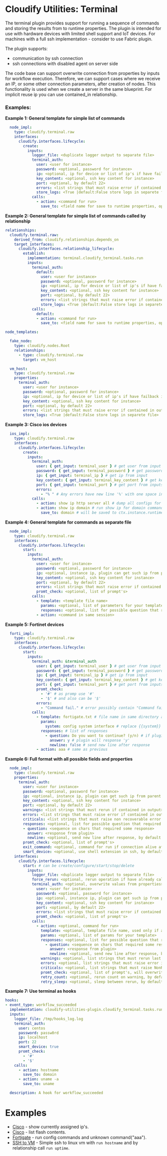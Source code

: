 # Cloudify Utilities: Terminal

The terminal plugin provides support for running a sequence of commands and
storing the results from to runtime properties.  The plugin is intended for use
with hardware devices with limited shell support and IoT devices. For machines
with a full ssh implementation - consider to use Fabric plugin.

The plugin supports:

  * communication by ssh connection
  * ssh connections with disabled agent on server side

The code base can support overwrite connection from properties by inputs for
workflow execution. Therefore, we can support cases where we receive an IP,
or some other connection parameters, after creation of nodes. This functionality
is used when we create a server in the same blueprint. For implicit reuse
ip you can use contained_in relationship.


### Examples:

**Example 1: General template for simple list of commands**

```yaml
  node_impl:
    type: cloudify.terminal.raw
    interfaces:
      cloudify.interfaces.lifecycle:
        create:
          inputs:
            logger_file: <duplicate logger output to separate file>
            terminal_auth:
              user: <user for instance>
              password: <optional, password for instance>
              ip: <optional, ip for device or list of ip's if have failback ip's>
              key_content: <optional, ssh key content for instance>
              port: <optional, by default 22>
              errors: <list strings that must raise error if contained in output>
              store_logs: <True |default:False store logs in separete file>
            calls:
              - action: <command for run>
                save_to: <field name for save to runtime properties, optional>
```

**Example 2: General template for simple list of commands called by relationship**

```yaml
relationships:
  cloudify.terminal.raw:
    derived_from: cloudify.relationships.depends_on
    target_interfaces:
      cloudify.interfaces.relationship_lifecycle:
        establish:
          implementation: terminal.cloudify_terminal.tasks.run
          inputs:
            terminal_auth:
              default:
                user: <user for instance>
                password: <optional, password for instance>
                ip: <optional, ip for device or list of ip's if have failback ip's>
                key_content: <optional, ssh key content for instance>
                port: <optional, by default 22>
                errors: <list strings that must raise error if contained in output>
                store_logs: <True |default:False store logs in separete file>
            calls:
              default:
              - action: <command for run>
                save_to: <field name for save to runtime properties, optional>

node_templates:

  fake_node:
    type: cloudify.nodes.Root
    relationships:
      - type: cloudify.terminal.raw
        target: vm_host

  vm_host:
    type: cloudify.terminal.raw
    properties:
      terminal_auth:
        user: <user for instance>
        password: <optional, password for instance>
        ip: <optional, ip for device or list of ip's if have failback ip's>
        key_content: <optional, ssh key content for instance>
        port: <optional, by default 22>
        errors: <list strings that must raise error if contained in output>
        store_logs: <True |default:False store logs in separete file>
```

**Example 3: Cisco ios devices**

```yaml
  ios_impl:
    type: cloudify.terminal.raw
    interfaces:
      cloudify.interfaces.lifecycle:
        create:
          inputs:
            terminal_auth:
              user: { get_input: terminal_user } # get user from input
              password: { get_input: terminal_password } # get password from input
              ip: { get_input: terminal_ip } # get ip from input
              key_content: { get_input: terminal_key_content } # get key from input
              port: { get_input: terminal_port } # get port from inputs
              errors:
                - "% " # Any errors have new line '%' with one space in line
            calls:
              - action: show ip http server all # dump all configs for http server
              - action: show ip domain # run show ip for domain command
                save_to: domain # will be saved to ctx.instance.runtime_properties['domain']
```

**Example 4: General template for commands as separate file**

```yaml
  node_impl:
    type: cloudify.terminal.raw
    interfaces:
      cloudify.interfaces.lifecycle:
        start:
          inputs:
            terminal_auth:
              user: <user for instance>
              password: <optional, password for instance>
              ip: <optional, instance ip, plugin can get such ip from parent node>
              key_content: <optional, ssh key content for instance>
              port: <optional, by default 22>
              errors: <list strings that must raise error if contained in output>
              promt_check: <optional, list of prompt's>
            calls:
              - template: <template file name>
                params: <optional, list of parameters for your template>
                responses: <optional, list for possible question that required action from user with answers>
              - action: <command in same session>
```

**Example 5: Fortinet devices**

```yaml
  forti_impl:
    type: cloudify.terminal.raw
    interfaces:
      cloudify.interfaces.lifecycle:
        start:
          inputs:
            terminal_auth: &terminal_auth
              user: { get_input: terminal_user } # get user from input
              password: { get_input: terminal_password } # get password from input
              ip: { get_input: terminal_ip } # get ip from input
              key_content: { get_input: terminal_key_content } # get key from input
              port: { get_input: terminal_port } # get port from inputs
              promt_check:
                - '#' # as promp use '#'
                - '$' # and also can be '$'
              errors:
                - "Command fail." # error possibly contain "Command fail."
            calls:
              - template: fortigate.txt # file name in same directory as blueprint
                params:
                  system: config system interface # replace {{system}} to 'config system interface'
                responses: # list of responses
                  - question: Do you want to continue? (y/n) # if plugin see 'Do you want to continue? (y/n)'
                    answer: y # plugin will response 'y'
                    newline: false # send new line after response
              - action: aaa # same as previous
```

**Example 6: Full format with all possible fields and properties**

```yaml
  node_impl:
    type: cloudify.terminal.raw
    properties:
      terminal_auth:
        user: <user for instance>
        password: <optional, password for instance>
        ip: <optional, instance ip, plugin can get such ip from parent node>
        key_content: <optional, ssh key content for instance>
        port: <optional, by default 22>
        warnings: <list strings that must rerun if contained in output>
        errors: <list strings that must raise error if contained in output>
        criticals: <list strings that must raise non recoverable error if contained in output>
        responses: <optional, list for possible question that required action after login from user with answers on>
        - question: <sequence on chars that required some response>
          answer: <response from plugin>
          newline: <optional, send new line after response, by default false>
        promt_check: <optional, list of prompt's>
        exit_command: <optional, command for run if connection alive after all commands, by default: exit>
        smart_device: <optional, use shell extension in ssh, by default: false>
    interfaces:
      cloudify.interfaces.lifecycle:
        start: # can be create/configure/start/stop/delete
          inputs:
            logger_file: <duplicate logger output to separate file>
            force_rerun: <optional, rerun operation if have already called before>
            terminal_auth: <optional, overwrite values from properties>
              user: <user for instance>
              password: <optional, password for instance>
              ip: <optional, instance ip, plugin can get such ip from parent node>
              key_content: <optional, ssh key content for instance>
              port: <optional, by default 22>
              errors: <list strings that must raise error if contained in output>
              promt_check: <optional, list of prompt's>
            calls:
              - action: <optional, command for run>
                template: <optional, template file name, used only if action is empty>
                params: <optional, list of params for your template>
                responses: <optional, list for possible question that required action from user with answers>
                  - question: <sequence on chars that required some response>
                    answer: <response from plugin>
                    newline: <optional, send new line after response, by default false>
                warnings: <optional, list strings that must rerun last operation if contained in output, will overwrite values from terminal_auth>
                errors: <optional, list strings that must raise error if contained in output, will overwrite values from terminal_auth>
                criticals: <optional, list strings that must raise NonRecoverableError if contained in output, will overwrite values from terminal_auth>
                promt_check: <optional, list of prompt's, will overwrite values from terminal_auth>
                retry_count: <optional, rerun count on warning, by default 10>
                retry_sleep: <optional, sleep between rerun, by default 15>
```

**Example 7: Use terminal as hooks**

```yaml
hooks:
- event_type: workflow_succeeded
  implementation: cloudify-utilities-plugin.cloudify_terminal.tasks.run_as_workflow
  inputs:
    logger_file: /tmp/hooks_log.log
    terminal_auth:
      user: centos
      password: passw0rd
      ip: localhost
      port: 22
      smart_device: true
      promt_check:
        - '#'
        - '$'
    calls:
      - action: hostname
        save_to: domain
      - action: uname -a
        save_to: uname

  description: A hook for workflow_succeeded
```


# Examples

* [Cisco](examples/cisco.yaml) - show currently assigned ip's.
* [Cisco](examples/cisco_flash_list.yaml) - list flash contents.
* [Fortigate](examples/fortigate.yaml) - run config commands and unknown command("aaa").
* [SSH to VM](examples/linux-ssh.yaml) - Simple ssh to linux vm with
  `run hostname` and by relationship call `run uptime`.
